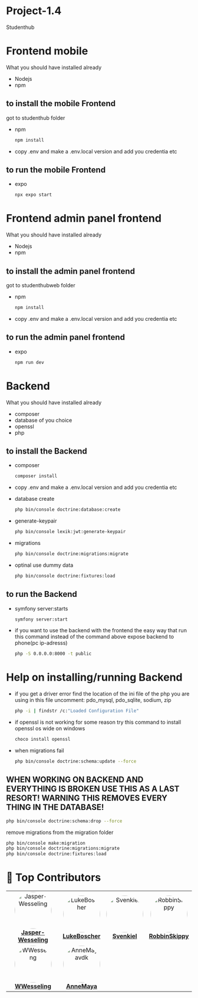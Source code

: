 # Project-1.4
Studenthub


# Frontend mobile
What you should have installed already
+ Nodejs
+ npm

## to install the mobile Frontend
got to studenthub folder
* npm
  ```sh
  npm install
  ```

* copy .env and make a .env.local version and add you credentia etc

## to run the mobile Frontend
* expo
  ```sh
  npx expo start
  ```



# Frontend admin panel frontend
What you should have installed already
+ Nodejs
+ npm


## to install the admin panel frontend
got to studenthubweb folder
* npm
  ```sh
  npm install
  ```

* copy .env and make a .env.local version and add you credentia etc

## to run the admin panel frontend
* expo
  ```sh
  npm run dev
  ```


# Backend

What you should have installed already
+ composer 
+ database of you choice 
+ openssl
+ php



## to install the Backend

* composer
  ```sh
  composer install
  ```


* copy .env and make a .env.local version and add you credentia etc


* database create
  ```sh
  php bin/console doctrine:database:create
  ```


* generate-keypair
  ```sh
  php bin/console lexik:jwt:generate-keypair
  ```


* migrations
  ```sh
  php bin/console doctrine:migrations:migrate
  ```


* optinal use dummy data 
  ```sh
  php bin/console doctrine:fixtures:load
  ```
    


## to run the Backend
* symfony server:starts
  ```sh
  symfony server:start
  ```


* if you want to use the backend with the frontend the easy way that run this command instead of the command above
expose backend to phone(pc ip-adresss)
  ```sh
  php -S 0.0.0.0:8000 -t public
  ```


# Help on installing/running Backend

* if you get a driver error find the location of the ini file of the php you are using
in this file uncomment: pdo_mysql, pdo_sqlite, sodium, zip
  ```sh
  php -i | findstr /c:"Loaded Configuration File"
  ```


* if openssl is not working for some reason try this command to install openssl os wide on windows
  ```sh
  choco install openssl
  ```


* when migrations fail
  ```sh
  php bin/console doctrine:schema:update --force
  ```

## WHEN WORKING ON BACKEND AND EVERYTHING IS BROKEN USE THIS AS A LAST RESORT! WARNING THIS REMOVES EVERY THING IN THE DATABASE! 
  ```sh
  php bin/console doctrine:schema:drop --force
  ```
remove migrations from the migration folder
  ```sh
  php bin/console make:migration
  php bin/console doctrine:migrations:migrate
  php bin/console doctrine:fixtures:load
  ```



# 🌟 Top Contributors

<div align="center">

<table>
  <tr>
    <td align="center">
      <a href="https://github.com/Jasper-Wesseling">
        <img src="https://avatars.githubusercontent.com/u/93253259?v=4" width="100" style="border-radius:50%;" alt="Jasper-Wesseling"/><br />
        <b>Jasper-Wesseling</b>
      </a>
    </td>
    <td align="center">
      <a href="https://github.com/LukeBoscher">
        <img src="https://avatars.githubusercontent.com/u/183364004?v=4" width="100" style="border-radius:50%;" alt="LukeBoscher"/><br />
        <b>LukeBoscher</b>
      </a>
    </td>
    <td align="center">
      <a href="https://github.com/Svenkiel">
        <img src="https://avatars.githubusercontent.com/u/108806428?v=4" width="100" style="border-radius:50%;" alt="Svenkiel"/><br />
        <b>Svenkiel</b>
      </a>
    </td>
    <td align="center">
      <a href="https://github.com/RobbinSkippy">
        <img src="https://avatars.githubusercontent.com/u/183363464?v=4" width="100" style="border-radius:50%;" alt="RobbinSkippy"/><br />
        <b>RobbinSkippy</b>
      </a>
    </td>
  </tr>
  <tr>
    <td align="center">
      <a href="https://github.com/WWesseling">
        <img src="https://avatars.githubusercontent.com/u/149768576?v=4" width="100" style="border-radius:50%;" alt="WWesseling"/><br />
        <b>WWesseling</b>
      </a>
    </td>
    <td align="center">
      <a href="https://github.com/AnneMayavdk">
        <img src="https://avatars.githubusercontent.com/u/183364284?v=4" width="100" style="border-radius:50%;" alt="AnneMayavdk"/><br />
        <b>AnneMaya</b>
      </a>
    </td>
    <td></td>
    <td></td>
  </tr>
</table>

</div>